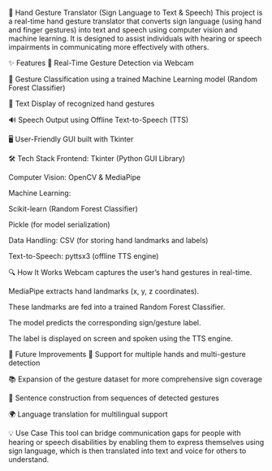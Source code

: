 🤟 Hand Gesture Translator (Sign Language to Text & Speech)
This project is a real-time hand gesture translator that converts sign language (using hand and finger gestures) into text and speech using computer vision and machine learning. It is designed to assist individuals with hearing or speech impairments in communicating more effectively with others.

✨ Features
🎥 Real-Time Gesture Detection via Webcam

🧠 Gesture Classification using a trained Machine Learning model (Random Forest Classifier)

📝 Text Display of recognized hand gestures

🔊 Speech Output using Offline Text-to-Speech (TTS)

🖥️ User-Friendly GUI built with Tkinter

🛠️ Tech Stack
Frontend: Tkinter (Python GUI Library)

Computer Vision: OpenCV & MediaPipe

Machine Learning:

Scikit-learn (Random Forest Classifier)

Pickle (for model serialization)

Data Handling: CSV (for storing hand landmarks and labels)

Text-to-Speech: pyttsx3 (offline TTS engine)

🔍 How It Works
Webcam captures the user’s hand gestures in real-time.

MediaPipe extracts hand landmarks (x, y, z coordinates).

These landmarks are fed into a trained Random Forest Classifier.

The model predicts the corresponding sign/gesture label.

The label is displayed on screen and spoken using the TTS engine.

🚀 Future Improvements
👐 Support for multiple hands and multi-gesture detection

📚 Expansion of the gesture dataset for more comprehensive sign coverage

🧩 Sentence construction from sequences of detected gestures

🌍 Language translation for multilingual support

💡 Use Case
This tool can bridge communication gaps for people with hearing or speech disabilities by enabling them to express themselves using sign language, which is then translated into text and voice for others to understand.
